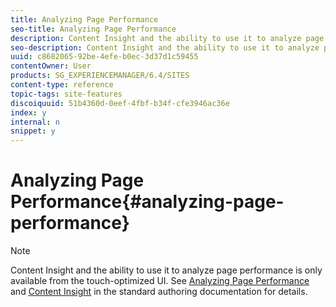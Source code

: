 ```yaml
---
title: Analyzing Page Performance
seo-title: Analyzing Page Performance
description: Content Insight and the ability to use it to analyze page performance is only available from the touch-optimized UI.
seo-description: Content Insight and the ability to use it to analyze page performance is only available from the touch-optimized UI.
uuid: c8682065-92be-4efe-b0ec-3d37d1c59455
contentOwner: User
products: SG_EXPERIENCEMANAGER/6.4/SITES
content-type: reference
topic-tags: site-features
discoiquuid: 51b4360d-0eef-4fbf-b34f-cfe3946ac36e
index: y
internal: n
snippet: y
---
```


# Analyzing Page Performance{#analyzing-page-performance}

>[!NOTE]
>
>Content Insight and the ability to use it to analyze page performance is only available from the touch-optimized UI. See [Analyzing Page Performance](../../../sites/authoring/using/ci-analyze.md) and [Content Insight](../../../sites/authoring/using/content-insights.md) in the standard authoring documentation for details.

